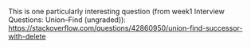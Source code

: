 This is one particularly interesting question (from week1 Interview Questions: Union–Find (ungraded)):
https://stackoverflow.com/questions/42860950/union-find-successor-with-delete